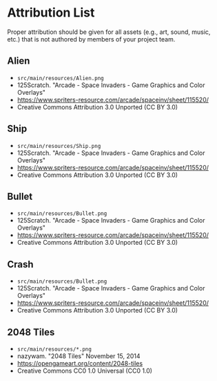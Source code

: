 # Attribution List

Proper attribution should be given for all assets (e.g., art, sound, music, etc.) that is not
authored by members of your project team.

## Alien
* `src/main/resources/Alien.png`
* 125Scratch. "Arcade - Space Invaders - Game Graphics and Color Overlays"
* https://www.spriters-resource.com/arcade/spaceinv/sheet/115520/
* Creative Commons Attribution 3.0 Unported (CC BY 3.0)

## Ship
* `src/main/resources/Ship.png`
* 125Scratch. "Arcade - Space Invaders - Game Graphics and Color Overlays"
* https://www.spriters-resource.com/arcade/spaceinv/sheet/115520/
* Creative Commons Attribution 3.0 Unported (CC BY 3.0)

## Bullet
* `src/main/resources/Bullet.png`
* 125Scratch. "Arcade - Space Invaders - Game Graphics and Color Overlays"
* https://www.spriters-resource.com/arcade/spaceinv/sheet/115520/
* Creative Commons Attribution 3.0 Unported (CC BY 3.0)

## Crash
* `src/main/resources/Bullet.png`
* 125Scratch. "Arcade - Space Invaders - Game Graphics and Color Overlays"
* https://www.spriters-resource.com/arcade/spaceinv/sheet/115520/
* Creative Commons Attribution 3.0 Unported (CC BY 3.0)

## 2048 Tiles
* `src/main/resources/*.png`
* nazywam. "2048 Tiles" November 15, 2014
* https://opengameart.org/content/2048-tiles
* Creative Commons CC0 1.0 Universal (CC0 1.0)

